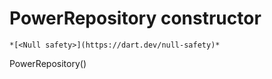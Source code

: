 


# PowerRepository constructor




    *[<Null safety>](https://dart.dev/null-safety)*



PowerRepository()












